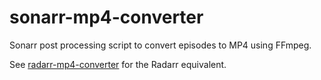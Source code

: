 # sonarr-mp4-converter
Sonarr post processing script to convert episodes to MP4 using FFmpeg.

See [radarr-mp4-converter](https://github.com/ollieday/radarr-mp4-converter) for the Radarr equivalent.
